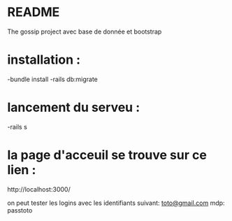 # README

The gossip project avec base de donnée et bootstrap 

# installation :
  -bundle install
  -rails db:migrate
# lancement du serveu :
  -rails s
# la page d'acceuil se trouve sur ce lien : 
 http://localhost:3000/

on peut tester les logins avec les identifiants suivant: toto@gmail.com mdp: passtoto
  
